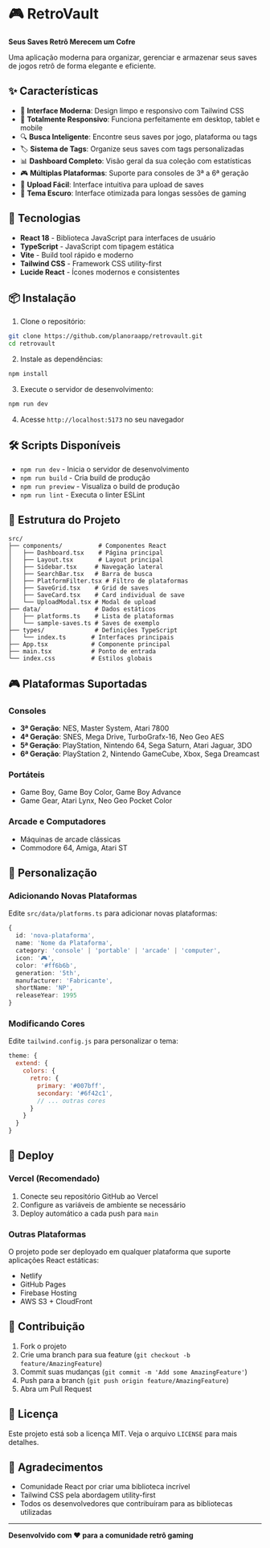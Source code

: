 # 🎮 RetroVault

**Seus Saves Retrô Merecem um Cofre**

Uma aplicação moderna para organizar, gerenciar e armazenar seus saves de jogos retrô de forma elegante e eficiente.

## ✨ Características

- 🎯 **Interface Moderna**: Design limpo e responsivo com Tailwind CSS
- 📱 **Totalmente Responsivo**: Funciona perfeitamente em desktop, tablet e mobile
- 🔍 **Busca Inteligente**: Encontre seus saves por jogo, plataforma ou tags
- 🏷️ **Sistema de Tags**: Organize seus saves com tags personalizadas
- 📊 **Dashboard Completo**: Visão geral da sua coleção com estatísticas
- 🎮 **Múltiplas Plataformas**: Suporte para consoles de 3ª a 6ª geração
- 💾 **Upload Fácil**: Interface intuitiva para upload de saves
- 🌙 **Tema Escuro**: Interface otimizada para longas sessões de gaming

## 🚀 Tecnologias

- **React 18** - Biblioteca JavaScript para interfaces de usuário
- **TypeScript** - JavaScript com tipagem estática
- **Vite** - Build tool rápido e moderno
- **Tailwind CSS** - Framework CSS utility-first
- **Lucide React** - Ícones modernos e consistentes

## 📦 Instalação

1. Clone o repositório:
```bash
git clone https://github.com/planoraapp/retrovault.git
cd retrovault
```

2. Instale as dependências:
```bash
npm install
```

3. Execute o servidor de desenvolvimento:
```bash
npm run dev
```

4. Acesse `http://localhost:5173` no seu navegador

## 🛠️ Scripts Disponíveis

- `npm run dev` - Inicia o servidor de desenvolvimento
- `npm run build` - Cria build de produção
- `npm run preview` - Visualiza o build de produção
- `npm run lint` - Executa o linter ESLint

## 📁 Estrutura do Projeto

```
src/
├── components/          # Componentes React
│   ├── Dashboard.tsx    # Página principal
│   ├── Layout.tsx       # Layout principal
│   ├── Sidebar.tsx     # Navegação lateral
│   ├── SearchBar.tsx   # Barra de busca
│   ├── PlatformFilter.tsx # Filtro de plataformas
│   ├── SaveGrid.tsx    # Grid de saves
│   ├── SaveCard.tsx    # Card individual de save
│   └── UploadModal.tsx # Modal de upload
├── data/               # Dados estáticos
│   ├── platforms.ts    # Lista de plataformas
│   └── sample-saves.ts # Saves de exemplo
├── types/              # Definições TypeScript
│   └── index.ts       # Interfaces principais
├── App.tsx            # Componente principal
├── main.tsx           # Ponto de entrada
└── index.css          # Estilos globais
```

## 🎮 Plataformas Suportadas

### Consoles
- **3ª Geração**: NES, Master System, Atari 7800
- **4ª Geração**: SNES, Mega Drive, TurboGrafx-16, Neo Geo AES
- **5ª Geração**: PlayStation, Nintendo 64, Sega Saturn, Atari Jaguar, 3DO
- **6ª Geração**: PlayStation 2, Nintendo GameCube, Xbox, Sega Dreamcast

### Portáteis
- Game Boy, Game Boy Color, Game Boy Advance
- Game Gear, Atari Lynx, Neo Geo Pocket Color

### Arcade e Computadores
- Máquinas de arcade clássicas
- Commodore 64, Amiga, Atari ST

## 🔧 Personalização

### Adicionando Novas Plataformas

Edite `src/data/platforms.ts` para adicionar novas plataformas:

```typescript
{
  id: 'nova-plataforma',
  name: 'Nome da Plataforma',
  category: 'console' | 'portable' | 'arcade' | 'computer',
  icon: '🎮',
  color: '#ff6b6b',
  generation: '5th',
  manufacturer: 'Fabricante',
  shortName: 'NP',
  releaseYear: 1995
}
```

### Modificando Cores

Edite `tailwind.config.js` para personalizar o tema:

```javascript
theme: {
  extend: {
    colors: {
      retro: {
        primary: '#007bff',
        secondary: '#6f42c1',
        // ... outras cores
      }
    }
  }
}
```

## 🚀 Deploy

### Vercel (Recomendado)

1. Conecte seu repositório GitHub ao Vercel
2. Configure as variáveis de ambiente se necessário
3. Deploy automático a cada push para `main`

### Outras Plataformas

O projeto pode ser deployado em qualquer plataforma que suporte aplicações React estáticas:
- Netlify
- GitHub Pages
- Firebase Hosting
- AWS S3 + CloudFront

## 🤝 Contribuição

1. Fork o projeto
2. Crie uma branch para sua feature (`git checkout -b feature/AmazingFeature`)
3. Commit suas mudanças (`git commit -m 'Add some AmazingFeature'`)
4. Push para a branch (`git push origin feature/AmazingFeature`)
5. Abra um Pull Request

## 📄 Licença

Este projeto está sob a licença MIT. Veja o arquivo `LICENSE` para mais detalhes.

## 🙏 Agradecimentos

- Comunidade React por criar uma biblioteca incrível
- Tailwind CSS pela abordagem utility-first
- Todos os desenvolvedores que contribuíram para as bibliotecas utilizadas

---

**Desenvolvido com ❤️ para a comunidade retrô gaming**